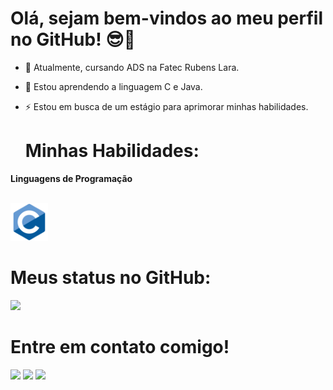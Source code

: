 <h1>Olá, sejam bem-vindos ao meu perfil no GitHub! 😎🌹</h1>

- 📖 Atualmente, cursando ADS na Fatec Rubens Lara.
- 📘 Estou aprendendo a linguagem C e Java.
- ⚡ Estou em busca de um estágio para aprimorar minhas habilidades.

                                                                                                                                
  <h1>Minhas Habilidades:</h1>  
                                                                                                                                
**Linguagens de Programação**

<div> 
  <div style="display: inline_block"><br>
  <img align="center-Cight="60" width="60"src="https://raw.githubusercontent.com/devicons/devicon/master/icons/c/c-original.svg">                                                                                                                                
<h1>Meus status no GitHub:</h1>

  <img src="https://github-readme-stats.vercel.app/api?username=GabrielSantana013&show_icons=true&theme=radical&include_all_commits=true">
</div>
                                                                                                                                         
 <h1>Entre em contato comigo!</h1>  
                                                                                                                                
<a href="https://instagram.com/bielzn.santana" target="_blank"><img src="https://img.shields.io/badge/-Instagram-%23E4405F?style=for-the-badge&logo=instagram&logoColor=white" target="_blank"></a>
  <a href = "mailto:gabrielsantanadias133@gmail.com"><img src="https://img.shields.io/badge/-Gmail-%23333?style=for-the-badge&logo=gmail&logoColor=white" target="_blank"></a> 
  <a href="https://www.linkedin.com/in/gabrielsantana013/" target="_blank"><img src="https://img.shields.io/badge/-LinkedIn-%230077B5?style=for-the-badge&logo=linkedin&logoColor=white" target="_blank"></a> 
</div>


                                                                                                                                  
